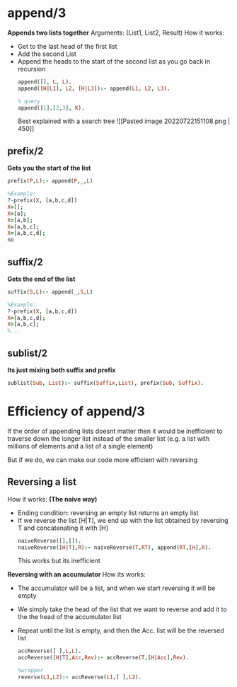 # append/3
**Appends two lists together**
Arguments: (List1, List2, Result)
How it works:
- Get to the last head of the first list
- Add the second List
- Append the heads to the start of the second list as you go back in recursion 
	```prolog
	append([], L, L).
	append([H|L1], L2, [H|L3]):- append(L1, L2, L3).
	
	% query
	append([1],[2,3], K).
	```
	Best explained with a search tree
	![[Pasted image 20220722151108.png | 450]]

## prefix/2
**Gets you the start of the list**
```prolog
prefix(P,L):- append(P,_,L)

%Example:
?-prefix(X, [a,b,c,d])
X=[];
X=[a];
X=[a,b];
X=[a,b,c];
X=[a,b,c,d];
no
```

## suffix/2
**Gets the end of the list**
```prolog
suffix(S,L):- append(_,S,L)

%Example:
?-prefix(X, [a,b,c,d])
X=[a,b,c,d];
X=[a,b,c];
%...
```

## sublist/2
**Its just mixing both suffix and prefix**
```prolog
sublist(Sub, List):- suffix(Suffix,List), prefix(Sub, Suffix).
```

# Efficiency of append/3
If the order of appending lists doesnt matter then it would be inefficient to traverse down the longer list instead of the smaller list (e.g. a list with millions of elements and a list of a single element)

But if we do, we can make our code more efficient with reversing

## Reversing a list 
How it works: **(The naive way)**
- Ending condition: reversing an empty list returns an empty list
- If we reverse the list [H|T], we end up with the list obtained by reversing T and concatenating it with [H]
	```prolog
	naiveReverse([],[]).
	naiveReverse([H|T],R):- naiveReverse(T,RT), append(RT,[H],R).
	```
	This works but its inefficient

**Reversing with an accumulator**
How its works:
- The accumulator will be a list, and when we start reversing it will be empty
- We simply take the head of the list that we want to reverse and add it to the the head of the accumulator list
- Repeat until the list is empty, and then the Acc. list will be the reversed list 

	```prolog
	accReverse([ ],L,L).
	accReverse([H|T],Acc,Rev):- accReverse(T,[H|Acc],Rev).
	
	%wrapper
	reverse(L1,L2):- accReverse(L1,[ ],L2).
	```